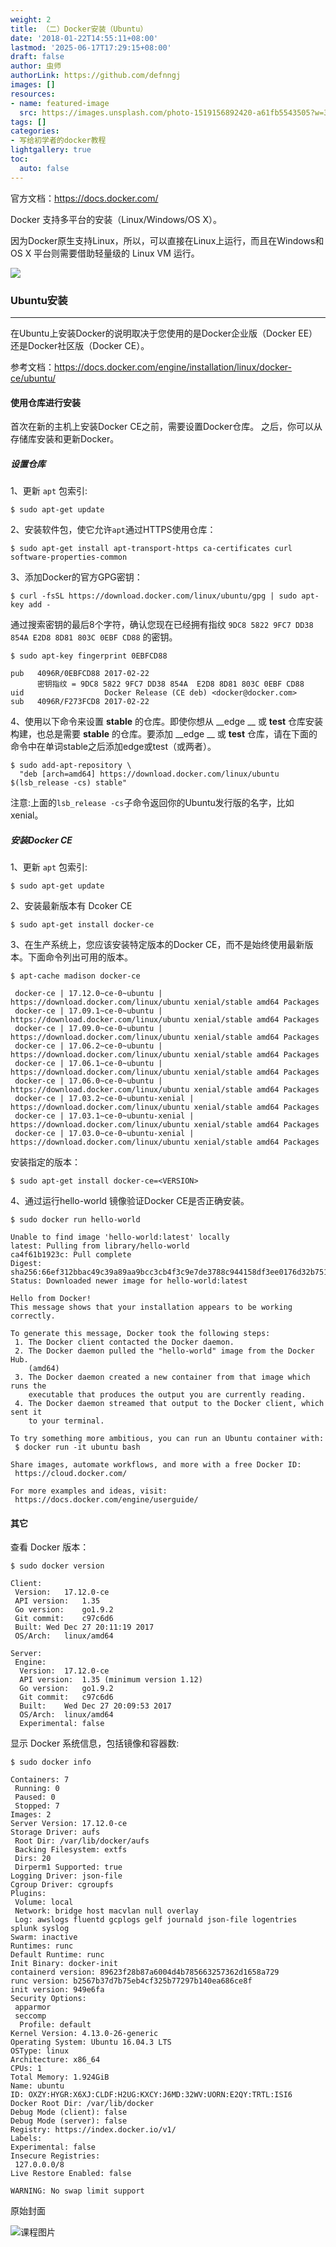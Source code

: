 ```yaml
---
weight: 2
title: （二）Docker安装（Ubuntu）
date: '2018-01-22T14:55:11+08:00'
lastmod: '2025-06-17T17:29:15+08:00'
draft: false
author: 虫师
authorLink: https://github.com/defnngj
images: []
resources:
- name: featured-image
  src: https://images.unsplash.com/photo-1519156892420-a61fb5543505?w=300
tags: []
categories:
- 写给初学者的docker教程
lightgallery: true
toc:
  auto: false
---
```




官方文档：https://docs.docker.com/

Docker 支持多平台的安装（Linux/Windows/OS X）。

因为Docker原生支持Linux，所以，可以直接在Linux上运行，而且在Windows和 OS X 平台则需要借助轻量级的 Linux VM 运行。

![](http://img.testclass.net/docker-platform.png)

### Ubuntu安装
---
在Ubuntu上安装Docker的说明取决于您使用的是Docker企业版（Docker EE）还是Docker社区版（Docker CE）。

参考文档：https://docs.docker.com/engine/installation/linux/docker-ce/ubuntu/

#### 使用仓库进行安装

首次在新的主机上安装Docker CE之前，需要设置Docker仓库。 之后，你可以从存储库安装和更新Docker。

##### 设置仓库

1、更新 `apt` 包索引:

```
$ sudo apt-get update
```

2、安装软件包，使它允许`apt`通过HTTPS使用仓库：

```
$ sudo apt-get install apt-transport-https ca-certificates curl software-properties-common
```

3、添加Docker的官方GPG密钥：

```
$ curl -fsSL https://download.docker.com/linux/ubuntu/gpg | sudo apt-key add -
```
通过搜索密钥的最后8个字符，确认您现在已经拥有指纹 `9DC8 5822 9FC7 DD38 854A E2D8 8D81 803C 0EBF CD88` 的密钥。

```
$ sudo apt-key fingerprint 0EBFCD88

pub   4096R/0EBFCD88 2017-02-22
      密钥指纹 = 9DC8 5822 9FC7 DD38 854A  E2D8 8D81 803C 0EBF CD88
uid                  Docker Release (CE deb) <docker@docker.com>
sub   4096R/F273FCD8 2017-02-22
```

4、使用以下命令来设置 __stable__ 的仓库。即使你想从 __edge __ 或 __test__ 仓库安装构建，也总是需要 __stable__ 的仓库。要添加 __edge __ 或 __test__ 仓库，请在下面的命令中在单词stable之后添加edge或test（或两者）。

```
$ sudo add-apt-repository \
  "deb [arch=amd64] https://download.docker.com/linux/ubuntu $(lsb_release -cs) stable"
```

注意:上面的`lsb_release -cs`子命令返回你的Ubuntu发行版的名字，比如xenial。


##### 安装Docker CE

1、更新 `apt` 包索引:

```
$ sudo apt-get update
```

2、安装最新版本有 Dcoker CE

```
$ sudo apt-get install docker-ce
```

3、在生产系统上，您应该安装特定版本的Docker CE，而不是始终使用最新版本。下面命令列出可用的版本。

```
$ apt-cache madison docker-ce

 docker-ce | 17.12.0~ce-0~ubuntu | https://download.docker.com/linux/ubuntu xenial/stable amd64 Packages
 docker-ce | 17.09.1~ce-0~ubuntu | https://download.docker.com/linux/ubuntu xenial/stable amd64 Packages
 docker-ce | 17.09.0~ce-0~ubuntu | https://download.docker.com/linux/ubuntu xenial/stable amd64 Packages
 docker-ce | 17.06.2~ce-0~ubuntu | https://download.docker.com/linux/ubuntu xenial/stable amd64 Packages
 docker-ce | 17.06.1~ce-0~ubuntu | https://download.docker.com/linux/ubuntu xenial/stable amd64 Packages
 docker-ce | 17.06.0~ce-0~ubuntu | https://download.docker.com/linux/ubuntu xenial/stable amd64 Packages
 docker-ce | 17.03.2~ce-0~ubuntu-xenial | https://download.docker.com/linux/ubuntu xenial/stable amd64 Packages
 docker-ce | 17.03.1~ce-0~ubuntu-xenial | https://download.docker.com/linux/ubuntu xenial/stable amd64 Packages
 docker-ce | 17.03.0~ce-0~ubuntu-xenial | https://download.docker.com/linux/ubuntu xenial/stable amd64 Packages

```
安装指定的版本：

```
$ sudo apt-get install docker-ce=<VERSION>
```

4、通过运行hello-world 镜像验证Docker CE是否正确安装。

```
$ sudo docker run hello-world

Unable to find image 'hello-world:latest' locally
latest: Pulling from library/hello-world
ca4f61b1923c: Pull complete
Digest: sha256:66ef312bbac49c39a89aa9bcc3cb4f3c9e7de3788c944158df3ee0176d32b751
Status: Downloaded newer image for hello-world:latest

Hello from Docker!
This message shows that your installation appears to be working correctly.

To generate this message, Docker took the following steps:
 1. The Docker client contacted the Docker daemon.
 2. The Docker daemon pulled the "hello-world" image from the Docker Hub.
    (amd64)
 3. The Docker daemon created a new container from that image which runs the
    executable that produces the output you are currently reading.
 4. The Docker daemon streamed that output to the Docker client, which sent it
    to your terminal.

To try something more ambitious, you can run an Ubuntu container with:
 $ docker run -it ubuntu bash

Share images, automate workflows, and more with a free Docker ID:
 https://cloud.docker.com/

For more examples and ideas, visit:
 https://docs.docker.com/engine/userguide/

```

#### 其它

查看 Docker 版本：

```
$ sudo docker version

Client:
 Version:	17.12.0-ce
 API version:	1.35
 Go version:	go1.9.2
 Git commit:	c97c6d6
 Built:	Wed Dec 27 20:11:19 2017
 OS/Arch:	linux/amd64

Server:
 Engine:
  Version:	17.12.0-ce
  API version:	1.35 (minimum version 1.12)
  Go version:	go1.9.2
  Git commit:	c97c6d6
  Built:	Wed Dec 27 20:09:53 2017
  OS/Arch:	linux/amd64
  Experimental:	false
```

显示 Docker 系统信息，包括镜像和容器数:

```
$ sudo docker info

Containers: 7
 Running: 0
 Paused: 0
 Stopped: 7
Images: 2
Server Version: 17.12.0-ce
Storage Driver: aufs
 Root Dir: /var/lib/docker/aufs
 Backing Filesystem: extfs
 Dirs: 20
 Dirperm1 Supported: true
Logging Driver: json-file
Cgroup Driver: cgroupfs
Plugins:
 Volume: local
 Network: bridge host macvlan null overlay
 Log: awslogs fluentd gcplogs gelf journald json-file logentries splunk syslog
Swarm: inactive
Runtimes: runc
Default Runtime: runc
Init Binary: docker-init
containerd version: 89623f28b87a6004d4b785663257362d1658a729
runc version: b2567b37d7b75eb4cf325b77297b140ea686ce8f
init version: 949e6fa
Security Options:
 apparmor
 seccomp
  Profile: default
Kernel Version: 4.13.0-26-generic
Operating System: Ubuntu 16.04.3 LTS
OSType: linux
Architecture: x86_64
CPUs: 1
Total Memory: 1.924GiB
Name: ubuntu
ID: OXZY:HYGR:X6XJ:CLDF:H2UG:KXCY:J6MD:32WV:UORN:E2QY:TRTL:ISI6
Docker Root Dir: /var/lib/docker
Debug Mode (client): false
Debug Mode (server): false
Registry: https://index.docker.io/v1/
Labels:
Experimental: false
Insecure Registries:
 127.0.0.0/8
Live Restore Enabled: false

WARNING: No swap limit support
```




原始封面

![课程图片](https://images.unsplash.com/photo-1519156892420-a61fb5543505?w=300)

